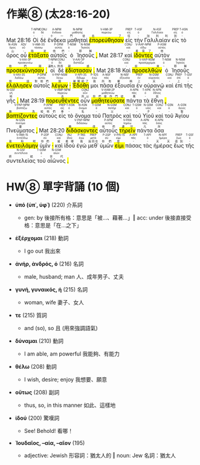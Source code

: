 # 作業⑧ (太28:16-20)

Mat 28:16  <RUBY><ruby><ruby>Οἱ<rt>-</rt></ruby><rt>ὀ</rt></ruby><rt>T-NPM</rt></RUBY>  <RUBY><ruby><ruby>δὲ<rt>-</rt></ruby><rt>δέ</rt></ruby><rt>CONJ</rt></RUBY>  <RUBY><ruby><ruby>ἕνδεκα<rt>十一</rt></ruby><rt>ἕνδεκα</rt></ruby><rt>A-NPM</rt></RUBY>  <RUBY><ruby><ruby>μαθηταὶ<rt>門徒</rt></ruby><rt>μαθητής</rt></ruby><rt>N-NPM</rt></RUBY>  <RUBY><ruby><ruby><mark class='verb'>ἐπορεύθησαν</mark><rt>去了</rt></ruby><rt>πορεύω</rt></ruby><rt>V-AMI-3P</rt></RUBY>  <RUBY><ruby><ruby>εἰς<rt>往</rt></ruby><rt>εἰς</rt></ruby><rt>PREP</rt></RUBY>  <RUBY><ruby><ruby>τὴν<rt>-</rt></ruby><rt>ὀ</rt></ruby><rt>T-ASF</rt></RUBY>  <RUBY><ruby><ruby>Γαλιλαίαν<rt>加利利</rt></ruby><rt>Γαλιλαία</rt></ruby><rt>N-ASF</rt></RUBY>  <RUBY><ruby><ruby>εἰς<rt>到</rt></ruby><rt>εἰς</rt></ruby><rt>PREP</rt></RUBY>  <RUBY><ruby><ruby>τὸ<rt>-</rt></ruby><rt>ὀ</rt></ruby><rt>T-ASN</rt></RUBY>  <RUBY><ruby><ruby>ὄρος<rt>山</rt></ruby><rt>ὄρος</rt></ruby><rt>N-ASN</rt></RUBY>  <RUBY><ruby><ruby>οὗ<rt>-</rt></ruby><rt>οὗ</rt></ruby><rt>ADV</rt></RUBY>  <RUBY><ruby><ruby><mark class='verb'>ἐτάξατο</mark><rt>指定</rt></ruby><rt>τάσσω</rt></ruby><rt>V-AMI-3S</rt></RUBY>  <RUBY><ruby><ruby>αὐτοῖς<rt>他們</rt></ruby><rt>αὐτός</rt></ruby><rt>P-DPM</rt></RUBY>  <RUBY><ruby><ruby>ὁ<rt>-</rt></ruby><rt>ὀ</rt></ruby><rt>T-NSM</rt></RUBY>  <RUBY><ruby><ruby>Ἰησοῦς<rt>耶穌</rt></ruby><rt>Ἰησοῦς</rt></ruby><rt>N-NSM</rt></RUBY> <mark class='punctuation'>,</mark> Mat 28:17  <RUBY><ruby><ruby>καὶ<rt>-</rt></ruby><rt>καί</rt></ruby><rt>CONJ</rt></RUBY>  <RUBY><ruby><ruby><mark class='ptc'>ἰδόντες</mark><rt>看見了</rt></ruby><rt>εἴδω</rt></ruby><rt>V-AAP-NPM</rt></RUBY>  <RUBY><ruby><ruby>αὐτὸν<rt>他</rt></ruby><rt>αὐτός</rt></ruby><rt>P-ASM</rt></RUBY>  <RUBY><ruby><ruby><mark class='verb'>προσεκύνησαν</mark><rt>他們拜</rt></ruby><rt>προσκυνέω</rt></ruby><rt>V-AAI-3P</rt></RUBY> <mark class='punctuation'>,</mark>   <RUBY><ruby><ruby>οἱ<rt>還有人</rt></ruby><rt>ὀ</rt></ruby><rt>T-NPM</rt></RUBY>  <RUBY><ruby><ruby>δὲ<rt>然而</rt></ruby><rt>δέ</rt></ruby><rt>CONJ</rt></RUBY>  <RUBY><ruby><ruby><mark class='verb'>ἐδίστασαν</mark><rt>疑惑</rt></ruby><rt>διστάζω</rt></ruby><rt>V-AAI-3P</rt></RUBY> <mark class='punctuation'>.</mark> Mat 28:18  <RUBY><ruby><ruby>Καὶ<rt>-</rt></ruby><rt>καί</rt></ruby><rt>CONJ</rt></RUBY>  <RUBY><ruby><ruby><mark class='ptc'>προσελθὼν</mark><rt>前來</rt></ruby><rt>προσέρχομαι</rt></ruby><rt>V-AAP-NSM</rt></RUBY>  <RUBY><ruby><ruby>ὁ<rt>-</rt></ruby><rt>ὀ</rt></ruby><rt>T-NSM</rt></RUBY>  <RUBY><ruby><ruby>Ἰησοῦς<rt>耶穌</rt></ruby><rt>Ἰησοῦς</rt></ruby><rt>N-NSM</rt></RUBY>  <RUBY><ruby><ruby><mark class='verb'>ἐλάλησεν</mark><rt>說話</rt></ruby><rt>λαλέω</rt></ruby><rt>V-AAI-3S</rt></RUBY>  <RUBY><ruby><ruby>αὐτοῖς<rt>對他們</rt></ruby><rt>αὐτός</rt></ruby><rt>P-DPM</rt></RUBY>  <RUBY><ruby><ruby><mark class='ptc'>λέγων</mark><rt>說</rt></ruby><rt>λέγω</rt></ruby><rt>V-PAP-NSM</rt></RUBY> <mark class='punctuation'>·</mark>   <RUBY><ruby><ruby><mark class='verb'>Ἐδόθη</mark><rt>被賜給了</rt></ruby><rt>δίδωμι</rt></ruby><rt>V-API-3S</rt></RUBY>  <RUBY><ruby><ruby>μοι<rt>我</rt></ruby><rt>ἐγώ</rt></ruby><rt>P-1DS</rt></RUBY>  <RUBY><ruby><ruby>πᾶσα<rt>所有</rt></ruby><rt>πᾶς</rt></ruby><rt>A-NSF</rt></RUBY>  <RUBY><ruby><ruby>ἐξουσία<rt>權柄</rt></ruby><rt>ἐξουσία</rt></ruby><rt>N-NSF</rt></RUBY>  <RUBY><ruby><ruby>ἐν<rt>上</rt></ruby><rt>ἐν</rt></ruby><rt>PREP</rt></RUBY>  <RUBY><ruby><ruby>οὐρανῷ<rt>天</rt></ruby><rt>οὐρανός</rt></ruby><rt>N-DSM</rt></RUBY>  <RUBY><ruby><ruby>καὶ<rt>-</rt></ruby><rt>καί</rt></ruby><rt>CONJ</rt></RUBY>  <RUBY><ruby><ruby>ἐπὶ<rt>上</rt></ruby><rt>ἐπί</rt></ruby><rt>PREP</rt></RUBY>  <RUBY><ruby><ruby>τῆς<rt>-</rt></ruby><rt>ὀ</rt></ruby><rt>T-GSF</rt></RUBY>  <RUBY><ruby><ruby>γῆς<rt>地</rt></ruby><rt>γῆ</rt></ruby><rt>N-GSF</rt></RUBY> <mark class='punctuation'>.</mark> Mat 28:19  <RUBY><ruby><ruby><mark class='ptc'>πορευθέντες</mark><rt>去</rt></ruby><rt>πορεύω</rt></ruby><rt>V-AMP-NPM</rt></RUBY>  <RUBY><ruby><ruby>οὖν<rt>所以</rt></ruby><rt>οὖν</rt></ruby><rt>CONJ</rt></RUBY>  <RUBY><ruby><ruby><mark class='verb'>μαθητεύσατε</mark><rt>你們使作門徒</rt></ruby><rt>μαθητεύω</rt></ruby><rt>V-AAM-2P</rt></RUBY>  <RUBY><ruby><ruby>πάντα<rt>萬</rt></ruby><rt>πᾶς</rt></ruby><rt>A-APN</rt></RUBY>  <RUBY><ruby><ruby>τὰ<rt>-</rt></ruby><rt>ὀ</rt></ruby><rt>T-APN</rt></RUBY>  <RUBY><ruby><ruby>ἔθνη<rt>民</rt></ruby><rt>ἔθνος</rt></ruby><rt>N-APN</rt></RUBY> <mark class='punctuation'>,</mark>   <RUBY><ruby><ruby><mark class='ptc'>βαπτίζοντες</mark><rt>施洗</rt></ruby><rt>βαπτίζω</rt></ruby><rt>V-PAP-NPM</rt></RUBY>  <RUBY><ruby><ruby>αὐτοὺς<rt>給他們</rt></ruby><rt>αὐτός</rt></ruby><rt>P-APM</rt></RUBY>  <RUBY><ruby><ruby>εἰς<rt>奉</rt></ruby><rt>εἰς</rt></ruby><rt>PREP</rt></RUBY>  <RUBY><ruby><ruby>τὸ<rt>-</rt></ruby><rt>ὀ</rt></ruby><rt>T-ASN</rt></RUBY>  <RUBY><ruby><ruby>ὄνομα<rt>名</rt></ruby><rt>ὄνομα</rt></ruby><rt>N-ASN</rt></RUBY>  <RUBY><ruby><ruby>τοῦ<rt>-</rt></ruby><rt>ὀ</rt></ruby><rt>T-GSM</rt></RUBY>  <RUBY><ruby><ruby>Πατρὸς<rt>父</rt></ruby><rt>πατήρ</rt></ruby><rt>N-GSM</rt></RUBY>  <RUBY><ruby><ruby>καὶ<rt>-</rt></ruby><rt>καί</rt></ruby><rt>CONJ</rt></RUBY>  <RUBY><ruby><ruby>τοῦ<rt>-</rt></ruby><rt>ὀ</rt></ruby><rt>T-GSM</rt></RUBY>  <RUBY><ruby><ruby>Υἱοῦ<rt>子</rt></ruby><rt>υἱός</rt></ruby><rt>N-GSM</rt></RUBY>  <RUBY><ruby><ruby>καὶ<rt>-</rt></ruby><rt>καί</rt></ruby><rt>CONJ</rt></RUBY>  <RUBY><ruby><ruby>τοῦ<rt>-</rt></ruby><rt>ὀ</rt></ruby><rt>T-GSN</rt></RUBY>  <RUBY><ruby><ruby>Ἁγίου<rt>聖</rt></ruby><rt>ἅγιος</rt></ruby><rt>A-GSN</rt></RUBY>  <RUBY><ruby><ruby>Πνεύματος<rt>靈</rt></ruby><rt>πνεῦμα</rt></ruby><rt>N-GSN</rt></RUBY> <mark class='punctuation'>,</mark> Mat 28:20  <RUBY><ruby><ruby><mark class='ptc'>διδάσκοντες</mark><rt>教導</rt></ruby><rt>διδάσκω</rt></ruby><rt>V-PAP-NPM</rt></RUBY>  <RUBY><ruby><ruby>αὐτοὺς<rt>他們</rt></ruby><rt>αὐτός</rt></ruby><rt>P-APM</rt></RUBY>  <RUBY><ruby><ruby><mark class='inf'>τηρεῖν</mark><rt>遵守</rt></ruby><rt>τηρέω</rt></ruby><rt>V-PAN</rt></RUBY>  <RUBY><ruby><ruby>πάντα<rt>凡</rt></ruby><rt>πᾶς</rt></ruby><rt>A-APN</rt></RUBY>  <RUBY><ruby><ruby>ὅσα<rt>所</rt></ruby><rt>ὅσος</rt></ruby><rt>K-APN</rt></RUBY>  <RUBY><ruby><ruby><mark class='verb'>ἐνετειλάμην</mark><rt>我吩咐</rt></ruby><rt>ἐντέλλω</rt></ruby><rt>V-AMI-1S</rt></RUBY>  <RUBY><ruby><ruby>ὑμῖν<rt>你們</rt></ruby><rt>σύ</rt></ruby><rt>P-2DP</rt></RUBY> <mark class='punctuation'>·</mark>   <RUBY><ruby><ruby>καὶ<rt>就</rt></ruby><rt>καί</rt></ruby><rt>CONJ</rt></RUBY>  <RUBY><ruby><ruby>ἰδοὺ<rt>看哪</rt></ruby><rt>ἰδού</rt></ruby><rt>INJ</rt></RUBY>  <RUBY><ruby><ruby>ἐγὼ<rt>我</rt></ruby><rt>ἐγώ</rt></ruby><rt>P-1NS</rt></RUBY>  <RUBY><ruby><ruby>μεθ᾽<rt>與同在</rt></ruby><rt>μετά</rt></ruby><rt>PREP</rt></RUBY>  <RUBY><ruby><ruby>ὑμῶν<rt>你們</rt></ruby><rt>σύ</rt></ruby><rt>P-2GP</rt></RUBY>  <RUBY><ruby><ruby><mark class='verb'>εἰμι</mark><rt>是</rt></ruby><rt>εἰμί</rt></ruby><rt>V-PAI-1S</rt></RUBY>  <RUBY><ruby><ruby>πάσας<rt>-</rt></ruby><rt>πᾶς</rt></ruby><rt>A-APF</rt></RUBY>  <RUBY><ruby><ruby>τὰς<rt>-</rt></ruby><rt>ὀ</rt></ruby><rt>T-APF</rt></RUBY>  <RUBY><ruby><ruby>ἡμέρας<rt>天天</rt></ruby><rt>ἡμέρα</rt></ruby><rt>N-APF</rt></RUBY>  <RUBY><ruby><ruby>ἕως<rt>直到</rt></ruby><rt>ἕως</rt></ruby><rt>PREP</rt></RUBY>  <RUBY><ruby><ruby>τῆς<rt>-</rt></ruby><rt>ὀ</rt></ruby><rt>T-GSF</rt></RUBY>  <RUBY><ruby><ruby>συντελείας<rt>終結</rt></ruby><rt>συντέλεια</rt></ruby><rt>N-GSF</rt></RUBY>  <RUBY><ruby><ruby>τοῦ<rt>-</rt></ruby><rt>ὀ</rt></ruby><rt>T-GSM</rt></RUBY>  <RUBY><ruby><ruby>αἰῶνος<rt>世代</rt></ruby><rt>αἰών</rt></ruby><rt>N-GSM</rt></RUBY> <mark class='punctuation'>.</mark> <mark class='paragraph'></mark> 


<div style='page-break-after: always;'></div>

# HW⑧ 單字背誦 (10 個)

- **ὑπό (ὑπ᾿, ὑφ᾿)** (220) 介系詞
	- gen: by 後接所有格：意思是「被...、藉著...」‖ acc: under 後接直接受格：意思是「在...之下」

- **ἐξέρχομαι** (218) 動詞
	- I go out 我出來

- **ἀνήρ, ἀνδρός, ὁ** (216) 名詞
	- male, husband; man 人、成年男子、丈夫

- **γυνή, γυναικός, ἡ** (215) 名詞
	- woman, wife 妻子、女人

- **τε** (215) 質詞
	- and (so), so 且 (用來強調語氣)

- **δύναμαι** (210) 動詞
	- I am able, am powerful 我能夠、有能力

- **θέλω** (208) 動詞
	- I wish, desire; enjoy 我想要、願意

- **οὕτως** (208) 副詞
	- thus, so, in this manner 如此、這樣地

- **ἰδού** (200) 驚嘆詞
	- See! Behold! 看哪！

- **Ἰουδαῖος, –αία, –αῖον** (195) 
	- adjective: Jewish 形容詞：猶太人的 ‖ noun: Jew 名詞：猶太人
